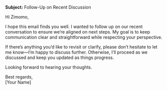 **Subject:** Follow-Up on Recent Discussion  

Hi Zimomo,  

I hope this email finds you well. I wanted to follow up on our recent conversation to ensure we’re aligned on next steps. My goal is to keep communication clear and straightforward while respecting your perspective.  

If there’s anything you’d like to revisit or clarify, please don’t hesitate to let me know—I’m happy to discuss further. Otherwise, I’ll proceed as we discussed and keep you updated as things progress.  

Looking forward to hearing your thoughts.  

Best regards,  
[Your Name]
